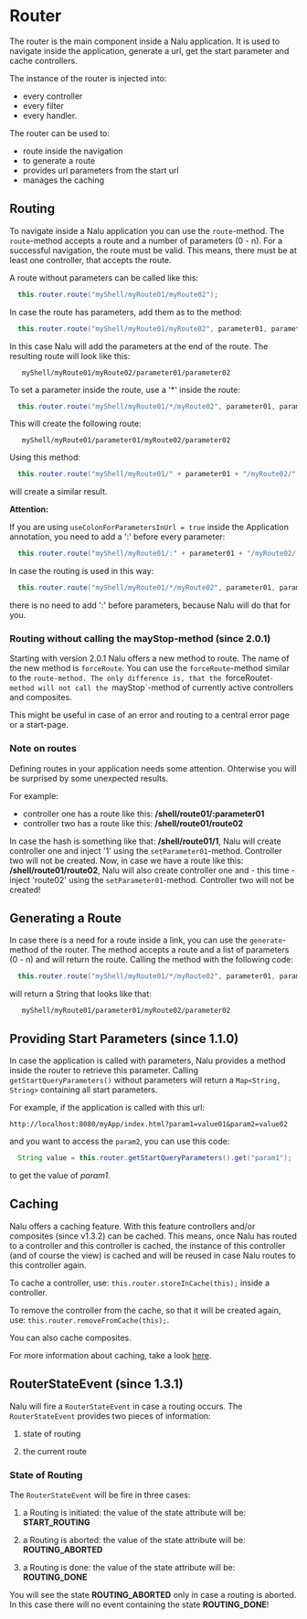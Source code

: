 # Router
The router is the main component inside a Nalu application. It is used to navigate inside the application, generate a url, get the start parameter and cache controllers.

The instance of the router is injected into:

* every controller
* every filter
* every handler.

The router can be used to:

* route inside the navigation
* to generate a route
* provides url parameters from the start url
* manages the caching

## Routing
To navigate inside a Nalu application you can use the `route`-method. The `route`-method accepts a route and a number of parameters (0 - n). For a successful navigation, the route must be valid. This means, there must be at least one controller, that accepts the route.

A route without parameters can be called like this:
```java
  this.router.route("myShell/myRoute01/myRoute02");
```
In case the route has parameters, add them as to the method:
```java
  this.router.route("myShell/myRoute01/myRoute02", parameter01, parameter02);
```
In this case Nalu will add the parameters at the end of the route. The resulting route will look like this:
```
   myShell/myRoute01/myRoute02/parameter01/parameter02
 ```
To set a parameter inside the route, use a '*' inside the route:
```java
  this.router.route("myShell/myRoute01/*/myRoute02", parameter01, parameter02);
```
This will create the following route:
```
   myShell/myRoute01/parameter01/myRoute02/parameter02
```
Using this method:
```java
  this.router.route("myShell/myRoute01/" + parameter01 + "/myRoute02/" + parameter02);
```
will create a similar result.

**Attention:**

If you are using `useColonForParametersInUrl = true` inside the Application annotation, you need to add a ':' before every parameter:
```java
  this.router.route("myShell/myRoute01/:" + parameter01 + "/myRoute02/:" + parameter02);
```
In case the routing is used in this way:
```java
  this.router.route("myShell/myRoute01/*/myRoute02", parameter01, parameter02);
```
there is no need to add ':' before parameters, because Nalu will do that for you.

### Routing without calling the mayStop-method (since 2.0.1)
Starting with version 2.0.1 Nalu offers a new method to route. The name of the new method is `forceRoute`. You can use the `forceRoute`-method similar to the `route-method. The only difference is, that the `forceRoutet`-method will not call the `mayStop`-method of currently active controllers and composites.

This might be useful in case of an error and routing to a central error page or a start-page.

### Note on routes
Defining routes in your application needs some attention. Ohterwise you will be surprised by some unexpected results.

For example:

* controller one has a route like this: **/shell/route01/:parameter01**
* controller two has a route like this: **/shell/route01/route02**

In case the hash is something like that: **/shell/route01/1**, Nalu will create controller one and inject '1' using the `setParameter01`-method. Controller two will not be created.
Now, in case we have a route like this: **/shell/route01/route02**, Nalu will also create controller one and - this time - inject 'route02' using the `setParameter01`-method. Controller two will not be created!

## Generating a Route
In case there is a need for a route inside a link, you can use the `generate`-method of the router. The method accepts a route and a list of parameters (0 - n) and will return the route. Calling the method with the following code:
```java
  this.router.route("myShell/myRoute01/*/myRoute02", parameter01, parameter02);
```
will return a String that looks like that:
```text
   myShell/myRoute01/parameter01/myRoute02/parameter02
```

## Providing Start Parameters (since 1.1.0)
In case the application is called with parameters, Nalu provides a method inside the router to retrieve this parameter. Calling `getStartQueryParameters()` without parameters will return a `Map<String, String>` containing all start parameters.

For example, if the application is called with this url:
```text
http://localhost:8080/myApp/index.html?param1=value01&param2=value02
```
and you want to access the `param2`, you can use this code:
```java
  String value = this.router.getStartQueryParameters().get("param1");
```
to get the value of *param1*.

## Caching
Nalu offers a caching feature. With this feature controllers and/or composites (since v1.3.2) can be cached. This means, once Nalu has routed to a controller and this controller is cached, the instance of this controller (and of course the view) is cached and will be reused in case Nalu routes to this controller again.

To cache a controller, use: `this.router.storeInCache(this);` inside a controller.

To remove the controller from the cache, so that it will be created again, use: `this.router.removeFromCache(this);`.

You can also cache composites.

For more information about caching, take a look [here](xxx).

## RouterStateEvent (since 1.3.1)
Nalu will fire a `RouterStateEvent` in case a routing occurs. The `RouterStateEvent` provides two pieces of information:

1. state of routing

2. the current route

### State of Routing
The `RouterStateEvent` will be fire in three cases:

1. a Routing is initiated: the value of the state attribute will be: **START_ROUTING**

2. a Routing is aborted: the value of the state attribute will be: **ROUTING_ABORTED**

3. a Routing is done: the value of the state attribute will be: **ROUTING_DONE**

You will see the state **ROUTING_ABORTED** only in case a routing is aborted. In this case there will no event containing the state **ROUTING_DONE**!

